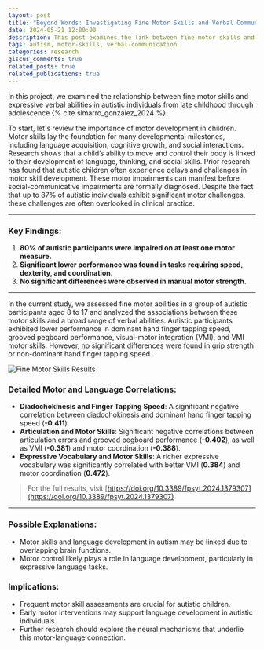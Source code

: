 ```yaml
---
layout: post
title: "Beyond Words: Investigating Fine Motor Skills and Verbal Communication in Autism"
date: 2024-05-21 12:00:00
description: This post examines the link between fine motor skills and verbal abilities in autistic individuals.
tags: autism, motor-skills, verbal-communication
categories: research 
giscus_comments: true
related_posts: true
related_publications: true
---
```


In this project, we examined the relationship between fine motor skills and expressive verbal abilities in autistic individuals from late childhood through adolescence  {% cite simarro_gonzalez_2024 %}.

To start, let's review the importance of motor development in children. Motor skills lay the foundation for many developmental milestones, including language acquisition, cognitive growth, and social interactions. Research shows that a child’s ability to move and control their body is linked to their development of language, thinking, and social skills. Prior research has found that autistic children often experience delays and challenges in motor skill development. These motor impairments can manifest before social-communicative impairments are formally diagnosed. Despite the fact that up to 87% of autistic individuals exhibit significant motor challenges, these challenges are often overlooked in clinical practice.

---

### Key Findings:

1. **80% of autistic participants were impaired on at least one motor measure.**
2. **Significant lower performance was found in tasks requiring speed, dexterity, and coordination.**
3. **No significant differences were observed in manual motor strength.**

---

In the current study, we assessed fine motor abilities in a group of autistic participants aged 8 to 17 and analyzed the associations between these motor skills and a broad range of verbal abilities. Autistic participants exhibited lower performance in dominant hand finger tapping speed, grooved pegboard performance, visual-motor integration (VMI), and VMI motor skills. However, no significant differences were found in grip strength or non-dominant hand finger tapping speed. 

![Fine Motor Skills Results](https://github.com/MarianSimarro/mariansimarro.github.io/assets/102224223/36ba809a-deec-47ef-8d47-6769bcccd45a)

### Detailed Motor and Language Correlations:

- **Diadochokinesis and Finger Tapping Speed**: A significant negative correlation between diadochokinesis and dominant hand finger tapping speed (**-0.411**).
- **Articulation and Motor Skills**: Significant negative correlations between articulation errors and grooved pegboard performance (**-0.402**), as well as VMI (**-0.381**) and motor coordination (**-0.388**).
- **Expressive Vocabulary and Motor Skills**: A richer expressive vocabulary was significantly correlated with better VMI (**0.384**) and motor coordination (**0.472**).

> For the full results, visit [https://doi.org/10.3389/fpsyt.2024.1379307](https://doi.org/10.3389/fpsyt.2024.1379307)

---

### Possible Explanations:

- Motor skills and language development in autism may be linked due to overlapping brain functions.
- Motor control likely plays a role in language development, particularly in expressive language tasks.

### Implications:

- Frequent motor skill assessments are crucial for autistic children.
- Early motor interventions may support language development in autistic individuals.
- Further research should explore the neural mechanisms that underlie this motor-language connection.

